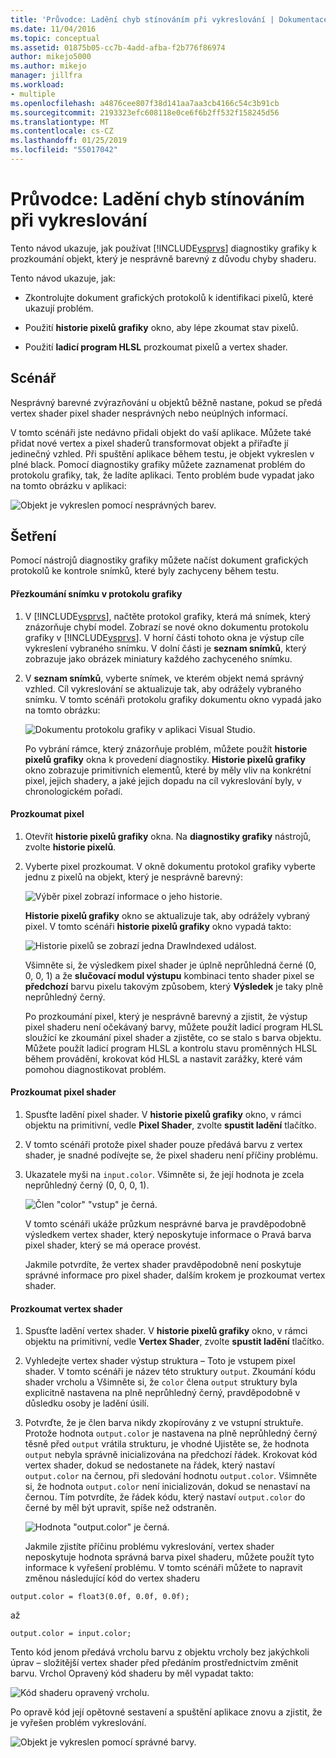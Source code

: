 ```yaml
---
title: 'Průvodce: Ladění chyb stínováním při vykreslování | Dokumentace Microsoftu'
ms.date: 11/04/2016
ms.topic: conceptual
ms.assetid: 01875b05-cc7b-4add-afba-f2b776f86974
author: mikejo5000
ms.author: mikejo
manager: jillfra
ms.workload:
- multiple
ms.openlocfilehash: a4876cee807f38d141aa7aa3cb4166c54c3b91cb
ms.sourcegitcommit: 2193323efc608118e0ce6f6b2ff532f158245d56
ms.translationtype: MT
ms.contentlocale: cs-CZ
ms.lasthandoff: 01/25/2019
ms.locfileid: "55017042"
---
```

# <a name="walkthrough-debugging-rendering-errors-due-to-shading"></a>Průvodce: Ladění chyb stínováním při vykreslování
Tento návod ukazuje, jak používat [!INCLUDE[vsprvs](../../code-quality/includes/vsprvs_md.md)] diagnostiky grafiky k prozkoumání objekt, který je nesprávně barevný z důvodu chyby shaderu.  
  
 Tento návod ukazuje, jak:  
  
-   Zkontrolujte dokument grafických protokolů k identifikaci pixelů, které ukazují problém.  
  
-   Použití **historie pixelů grafiky** okno, aby lépe zkoumat stav pixelů.  
  
-   Použití **ladicí program HLSL** prozkoumat pixelů a vertex shader.  
  
## <a name="scenario"></a>Scénář  
 Nesprávný barevné zvýrazňování u objektů běžně nastane, pokud se předá vertex shader pixel shader nesprávných nebo neúplných informací.  
  
 V tomto scénáři jste nedávno přidali objekt do vaší aplikace. Můžete také přidat nové vertex a pixel shaderů transformovat objekt a přiřaďte jí jedinečný vzhled. Při spuštění aplikace během testu, je objekt vykreslen v plné black. Pomocí diagnostiky grafiky můžete zaznamenat problém do protokolu grafiky, tak, že ladíte aplikaci. Tento problém bude vypadat jako na tomto obrázku v aplikaci:  
  
 ![Objekt je vykreslen pomocí nesprávných barev. ](media/gfx_diag_demo_render_error_shader_problem.png "gfx_diag_demo_render_error_shader_problem")  
  
## <a name="investigation"></a>Šetření  
 Pomocí nástrojů diagnostiky grafiky můžete načíst dokument grafických protokolů ke kontrole snímků, které byly zachyceny během testu.  
  
#### <a name="to-examine-a-frame-in-a-graphics-log"></a>Přezkoumání snímku v protokolu grafiky  
   
1. V [!INCLUDE[vsprvs](../../code-quality/includes/vsprvs_md.md)], načtěte protokol grafiky, která má snímek, který znázorňuje chybí model. Zobrazí se nové okno dokumentu protokolu grafiky v [!INCLUDE[vsprvs](../../code-quality/includes/vsprvs_md.md)]. V horní části tohoto okna je výstup cíle vykreslení vybraného snímku. V dolní části je **seznam snímků**, který zobrazuje jako obrázek miniatury každého zachyceného snímku.  
  
2. V **seznam snímků**, vyberte snímek, ve kterém objekt nemá správný vzhled. Cíl vykreslování se aktualizuje tak, aby odrážely vybraného snímku. V tomto scénáři protokolu grafiky dokumentu okno vypadá jako na tomto obrázku:  
  
    ![Dokumentu protokolu grafiky v aplikaci Visual Studio. ](media/gfx_diag_demo_render_error_shader_step_1.png "gfx_diag_demo_render_error_shader_step_1")  
  
   Po vybrání rámce, který znázorňuje problém, můžete použít **historie pixelů grafiky** okna k provedení diagnostiky. **Historie pixelů grafiky** okno zobrazuje primitivních elementů, které by měly vliv na konkrétní pixel, jejich shadery, a jaké jejich dopadu na cíl vykreslování byly, v chronologickém pořadí.  
  
#### <a name="to-examine-a-pixel"></a>Prozkoumat pixel  
  
1. Otevřít **historie pixelů grafiky** okna. Na **diagnostiky grafiky** nástrojů, zvolte **historie pixelů**.  
  
2. Vyberte pixel prozkoumat. V okně dokumentu protokol grafiky vyberte jednu z pixelů na objekt, který je nesprávně barevný:  
  
    ![Výběr pixel zobrazí informace o jeho historie. ](media/gfx_diag_demo_render_error_shader_step_2.png "gfx_diag_demo_render_error_shader_step_2")  
  
    **Historie pixelů grafiky** okno se aktualizuje tak, aby odrážely vybraný pixel. V tomto scénáři **historie pixelů grafiky** okno vypadá takto:  
  
    ![Historie pixelů se zobrazí jedna DrawIndexed událost. ](media/gfx_diag_demo_render_error_shader_step_3.png "gfx_diag_demo_render_error_shader_step_3")  
  
    Všimněte si, že výsledkem pixel shader je úplně neprůhledná černé (0, 0, 0, 1) a že **slučovací modul výstupu** kombinaci tento shader pixel se **předchozí** barvu pixelu takovým způsobem, který  **Výsledek** je taky plně neprůhledný černý.  
  
   Po prozkoumání pixel, který je nesprávně barevný a zjistit, že výstup pixel shaderu není očekávaný barvy, můžete použít ladicí program HLSL sloužící ke zkoumání pixel shader a zjistěte, co se stalo s barva objektu. Můžete použít ladicí program HLSL a kontrolu stavu proměnných HLSL během provádění, krokovat kód HLSL a nastavit zarážky, které vám pomohou diagnostikovat problém.  
  
#### <a name="to-examine-the-pixel-shader"></a>Prozkoumat pixel shader  
  
1. Spusťte ladění pixel shader. V **historie pixelů grafiky** okno, v rámci objektu na primitivní, vedle **Pixel Shader**, zvolte **spustit ladění** tlačítko.  
  
2. V tomto scénáři protože pixel shader pouze předává barvu z vertex shader, je snadné podívejte se, že pixel shaderu není příčiny problému.  
  
3. Ukazatele myši na `input.color`. Všimněte si, že její hodnota je zcela neprůhledný černý (0, 0, 0, 1).  
  
    ![Člen "color" "vstup" je černá. ](media/gfx_diag_demo_render_error_shader_step_5.png "gfx_diag_demo_render_error_shader_step_5")  
  
    V tomto scénáři ukáže průzkum nesprávné barva je pravděpodobně výsledkem vertex shader, který neposkytuje informace o Pravá barva pixel shader, který se má operace provést.  
  
   Jakmile potvrdíte, že vertex shader pravděpodobně není poskytuje správné informace pro pixel shader, dalším krokem je prozkoumat vertex shader.  
  
#### <a name="to-examine-the-vertex-shader"></a>Prozkoumat vertex shader  
  
1. Spusťte ladění vertex shader. V **historie pixelů grafiky** okno, v rámci objektu na primitivní, vedle **Vertex Shader**, zvolte **spustit ladění** tlačítko.  
  
2. Vyhledejte vertex shader výstup struktura – Toto je vstupem pixel shader. V tomto scénáři je název této struktury `output`. Zkoumání kódu shader vrcholu a Všimněte si, že `color` člena `output` struktury byla explicitně nastavena na plně neprůhledný černý, pravděpodobně v důsledku osoby je ladění úsilí.  
  
3. Potvrďte, že je člen barva nikdy zkopírovány z ve vstupní struktuře. Protože hodnota `output.color` je nastavena na plně neprůhledný černý těsně před `output` vrátila strukturu, je vhodné Ujistěte se, že hodnota `output` nebyla správně inicializována na předchozí řádek. Krokovat kód vertex shader, dokud se nedostanete na řádek, který nastaví `output.color` na černou, při sledování hodnotu `output.color`. Všimněte si, že hodnota `output.color` není inicializován, dokud se nenastaví na černou. Tím potvrdíte, že řádek kódu, který nastaví `output.color` do černé by měl být upravit, spíše než odstraněn.  
  
    ![Hodnota "output.color" je černá. ](media/gfx_diag_demo_render_error_shader_step_7.png "gfx_diag_demo_render_error_shader_step_7")  
  
   Jakmile zjistíte příčinu problému vykreslování, vertex shader neposkytuje hodnota správná barva pixel shaderu, můžete použít tyto informace k vyřešení problému. V tomto scénáři můžete to napravit změnou následující kód do vertex shaderu  
  
```hlsl  
output.color = float3(0.0f, 0.0f, 0.0f);  
```  
  
 až  
  
```hlsl  
output.color = input.color;  
```  
  
 Tento kód jenom předává vrcholu barvu z objektu vrcholy bez jakýchkoli úprav – složitější vertex shader před předáním prostřednictvím změnit barvu. Vrchol Opravený kód shaderu by měl vypadat takto:  
  
 ![Kód shaderu opravený vrcholu. ](media/gfx_diag_demo_render_error_shader_step_8.png "gfx_diag_demo_render_error_shader_step_8")  
  
 Po opravě kód její opětovné sestavení a spuštění aplikace znovu a zjistit, že je vyřešen problém vykreslování.  
  
 ![Objekt je vykreslen pomocí správné barvy. ](media/gfx_diag_demo_render_error_shader_resolution.png "gfx_diag_demo_render_error_shader_resolution")
